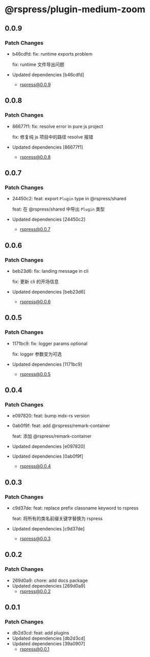 # @rspress/plugin-medium-zoom

## 0.0.9

### Patch Changes

- b46cdfd: fix: runtime exports problem

  fix: runtime 文件导出问题

- Updated dependencies [b46cdfd]
  - rspress@0.0.9

## 0.0.8

### Patch Changes

- 86677f1: fix: resolve error in pure js project

  fix: 修复纯 js 项目中的路径 resolve 报错

- Updated dependencies [86677f1]
  - rspress@0.0.8

## 0.0.7

### Patch Changes

- 24450c2: feat: export `Plugin` type in @rspress/shared

  feat: 在 @rspress/shared 中导出 `Plugin` 类型

- Updated dependencies [24450c2]
  - rspress@0.0.7

## 0.0.6

### Patch Changes

- beb23d6: fix: landing message in cli

  fix: 更新 cli 的开场信息

- Updated dependencies [beb23d6]
  - rspress@0.0.6

## 0.0.5

### Patch Changes

- 1171bc9: fix: logger params optional

  fix: logger 参数变为可选

- Updated dependencies [1171bc9]
  - rspress@0.0.5

## 0.0.4

### Patch Changes

- e097820: feat: bump mdx-rs version
- 0ab0f9f: feat: add @rspress/remark-container

  feat: 添加 @rspress/remark-container

- Updated dependencies [e097820]
- Updated dependencies [0ab0f9f]
  - rspress@0.0.4

## 0.0.3

### Patch Changes

- c9d37de: feat: replace prefix classname keyword to rspress

  feat: 将所有的类名前缀关键字替换为 rspress

- Updated dependencies [c9d37de]
  - rspress@0.0.3

## 0.0.2

### Patch Changes

- 269d0a9: chore: add docs package
- Updated dependencies [269d0a9]
  - rspress@0.0.2

## 0.0.1

### Patch Changes

- db2d3cd: feat: add plugins
- Updated dependencies [db2d3cd]
- Updated dependencies [39a0907]
  - rspress@0.0.1

